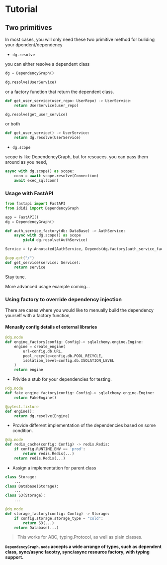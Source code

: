 # Tutorial

## Two primitives

In most cases, you will only need these two primitive method for buliding your dpendent/dependency

- `dg.resolve`

you can either resolve a dependent class

```py
dg = DependencyGraph()

dg.resolve(UserService)
```

or a factory function that return the dependent class.

```py
def get_user_service(user_repo: UserRepo) -> UserService:
    return UserService(user_repo)

dg.resolve(get_user_service)
```

or both

```py
def get_user_service() -> UserService:
    return dg.resolve(UserService)
```

- `dg.scope`

scope is like DependencyGraph, but for resouces.
you can pass them around as you need,

```py
async with dg.scope() as scope:
    conn = await scope.resolve(Connection)
    await exec_sql(conn)
```

### Usage with FastAPI

```python title="app.py"
from fastapi import FastAPI
from ididi import DependencyGraph

app = FastAPI()
dg = DependencyGraph()

def auth_service_factory(db: DataBase) -> AuthService:
    async with dg.scope() as scope
        yield dg.resolve(AuthService)

Service = ty.Annotated[AuthService, Depends(dg.factory(auth_service_factory))]

@app.get("/")
def get_service(service: Service):
    return service
```

Stay tune.

More advanced usage example coming...

### Using factory to override dependency injection

There are cases where you would like to menually build the dependency yourself with a factory function,

#### Menually config details of external libraries

```python
@dg.node
def engine_factory(config: Config)-> sqlalchemy.engine.Engine:
    engine = create_engine(
        url=config.db.URL,
        pool_recycle=config.db.POOL_RECYCLE,
        isolation_level=config.db.ISOLATION_LEVEL
    )
    return engine
```

- Privide a stub for your dependencies for testing.

```py
@dg.node
def fake_engine_factory(config: Config)-> sqlalchemy.engine.Engine:
    return FakeEngine()

@pytest.fixture
def engine():
    return dg.resolve(Engine)
```

- Provide different implementation of the dependencies based on some condition.

```py
@dg.node
def redis_cache(config: Config) -> redis.Redis:
    if config.RUNTIME_ENV == 'prod':
        return redis.Redis(...)
    return redis.Redis(...)
```

- Assign a implementation for parent class

```py
class Storage:
    ...
class Database(Storage):
    ...
class S3(Storage): 
    ...

@dg.node
def storage_factory(config: Config) -> Storage:
    if config.storage.storage_type = "cold":
        return S3(...)
    return Database(...)
```

> This works for ABC, typing.Protocol, as well as plain classes.

**`DependencyGraph.node` accepts a wide arrange of types, such as dependent class, sync/async facotry, sync/async resource factory, with typing support.**
